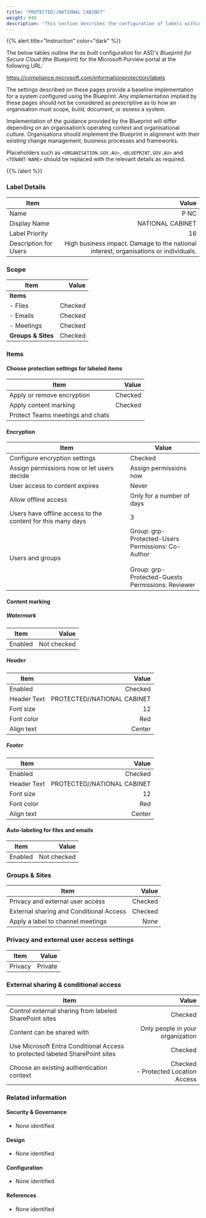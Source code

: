 ```yaml
---
title: "PROTECTED//NATIONAL CABINET"
weight: 040
description: "This section describes the configuration of labels within Microsoft Purview associated with systems built according to guidance in ASD's Blueprint for Secure Cloud."
---
```


{{% alert title="Instruction" color="dark" %}}
 
The below tables outline the *as built* configuration for ASD's *Blueprint for Secure Cloud* (the Blueprint) for the Microsoft Purview portal at the following URL: 
 
https://compliance.microsoft.com/informationprotection/labels
 
The settings described on these pages provide a baseline implementation for a system configured using the Blueprint. Any implementation implied by these pages should not be considered as prescriptive as to how an organisation must scope, build, document, or assess a system.

Implementation of the guidance provided by the Blueprint will differ depending on an organisation’s operating context and organisational culture. Organisations should implement the Blueprint in alignment with their existing change management, business processes and frameworks.

Placeholders such as `<ORGANISATION.GOV.AU>`, `<BLUEPRINT.GOV.AU>` and `<TENANT-NAME>` should be replaced with the relevant details as required.
 
{{% /alert %}}

### Label Details

| Item                  |                                                                                Value |
| --------------------- | -----------------------------------------------------------------------------------: |
| Name                  |                                                                                 P NC |
| Display Name          |                                                                     NATIONAL CABINET |
| Label Priority        |                                                                                   16 |
| Description for Users | High business impact. Damage to the national interest, organisations or individuals. |

### Scope

| Item               |   Value |
| ------------------ | ------: |
| **Items**          |         |
| - Files            | Checked |
| - Emails           | Checked |
| - Meetings         | Checked |
| **Groups & Sites** | Checked |

### Items

#### Choose protection settings for labeled items

| Item                             |   Value |
| -------------------------------- | ------: |
| Apply or remove encryption       | Checked |
| Apply content marking            | Checked |
| Protect Teams meetings and chats |         |

#### Encryption

| Item                                                        | Value                                                                                                            |
| ----------------------------------------------------------- | ---------------------------------------------------------------------------------------------------------------- |
| Configure encryption settings                               | Checked                                                                                                          |
| Assign permissions now or let users decide                  | Assign permissions now                                                                                           |
| User access to content expires                              | Never                                                                                                            |
| Allow offline access                                        | Only for a number of days                                                                                        |
| Users have offline access to the content for this many days | 3                                                                                                                |
| Users and groups                                            | Group: grp-Protected-Users<br>Permissions: Co-Author<br><br>Group: grp-Protected-Guests<br>Permissions: Reviewer |

#### Content marking

##### Watermark

| Item    |       Value |
| ------- | ----------: |
| Enabled | Not checked |

##### Header

| Item        |                       Value |
| ----------- | --------------------------: |
| Enabled     |                     Checked |
| Header Text | PROTECTED//NATIONAL CABINET |
| Font size   |                          12 |
| Font color  |                         Red |
| Align text  |                      Center |

##### Footer

| Item        |                       Value |
| ----------- | --------------------------: |
| Enabled     |                     Checked |
| Header Text | PROTECTED//NATIONAL CABINET |
| Font size   |                          12 |
| Font color  |                         Red |
| Align text  |                      Center |

#### Auto-labeling for files and emails

| Item    |       Value |
| ------- | ----------: |
| Enabled | Not checked |

### Groups & Sites

| Item                                    |   Value |
| --------------------------------------- | ------: |
| Privacy and external user access        | Checked |
| External sharing and Conditional Access | Checked |
| Apply a label to channel meetings       |    None |


### Privacy and external user access settings

| Item    |   Value |
| ------- | ------: |
| Privacy | Private |

### External sharing & conditional access

| Item                                                                         |                                  Value |
| ---------------------------------------------------------------------------- | -------------------------------------: |
| Control external sharing from labeled SharePoint sites                       |                                Checked |
| Content can be shared with                                                   |       Only people in your organization |
| Use Microsoft Entra Conditional Access to protected labeled SharePoint sites |                                Checked |
| Choose an existing authentication context                                    | Checked<br>- Protected Location Access |

### Related information

#### Security & Governance

* None identified
  
#### Design

* None identified
  
#### Configuration

* None identified

#### References

* None identified